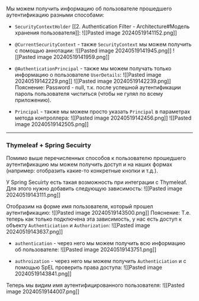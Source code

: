 Мы можем получить информацию об пользователе прошедшего аутентификацию разными способами:
- `SecurityContextHolder` [[2. Authentication Filter - Architecture#Модель хранения пользователя]]:
	![[Pasted image 20240519141152.png]]

- `@CurrentSecurityContext` - также `SecurityContext` мы можем получить с помощью аннотации:
	![[Pasted image 20240519141945.png]]
	![[Pasted image 20240519141959.png]]

- `@AuthenticationPrincipal` - также мы можем получать только информацию о пользователе `UserDetails`:
	![[Pasted image 20240519142229.png]]
	![[Pasted image 20240519142239.png]]
	Пояснение: Password - null, т.к. после успешной аутентификации пароль пользователя чиститься (чтобы не гулял по всему приложению).

- `Principal` - также мы можем просто указать `Principal` в параметрах метода контроллера:
	![[Pasted image 20240519142456.png]]
	![[Pasted image 20240519142505.png]]


---

### Thymeleaf + Spring Secuirty

Помимо выше перечисленных способов к пользователю прошедшего аутентификацию мы можем получить доступ и на наших формах (например: отобразить какие-то конкретные кнопки и т.д.).

У Spring Secuirty есть такая возможность при интеграции с Thymeleaf. Для этого нужно добавить следующую зависимость:
![[Pasted image 20240519143111.png]]

Отобразим на форме имя пользователя, который прошел аутентификацию:
![[Pasted image 20240519143500.png]]
Пояснение: Т.е. теперь как только подключена эта зависимость, у нас есть доступ к объекту `Authenticiation` и `Authorization`:
![[Pasted image 20240519143637.png]]
- `authentication` - через него мы можем получить всю информацию об пользователе:
	![[Pasted image 20240519143751.png]]

- `authroization` - через него мы можем получить `Authenticiation` и с помощью SpEL проверить права доступа:
	![[Pasted image 20240519143841.png]]


Теперь мы видим имя аутентифицированного пользователя:
![[Pasted image 20240519144007.png]]